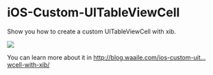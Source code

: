 iOS-Custom-UITableViewCell
==========================

Show you how to create a custom UITableViewCell with xib.

<img src="https://raw.github.com/shingwasix/iOS-Custom-UITableViewCell/master/screen.jpg"/>

You can learn more about it in http://blog.waaile.com/ios-custom-uit…wcell-with-xib/
